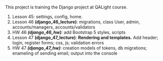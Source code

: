 This project is training the Django project at QALight course.

1. Lesson 45: settings, config, home.
2. Lesson 46 **(django_46_lecture)**: migrations, class User, admin, accounts/managers, accounts/validators
3. HW 46 ***(django_46_hw)***: add Bootstrap 5 styles, scripts
4. Lesson 47 **(django_47_lecture)**: **Rendering and templates.** Add header; login, register forms; css, js; validation errors
5. HW 47 ***(django_47_hw)***: creation models of tokens, db migrations; enameling of sending email; output into the console
